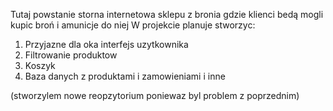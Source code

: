 Tutaj powstanie storna internetowa sklepu z bronia gdzie klienci bedą mogli kupic broń i amunicje do niej
W projekcie planuje stworzyc:
1. Przyjazne dla oka interfejs uzytkownika
2. Filtrowanie produktow
3. Koszyk
4. Baza danych z produktami i zamowieniami i inne

(stworzylem nowe reopzytorium poniewaz byl problem z poprzednim)
  
